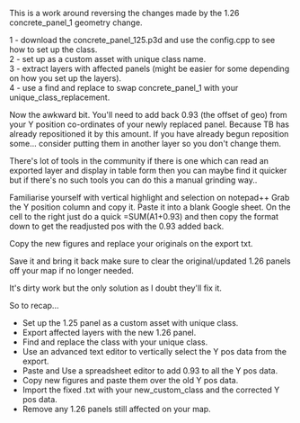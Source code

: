 This is a work around reversing the changes made by the 1.26 concrete_panel_1 geometry change.

1 - download the concrete_panel_125.p3d and use the config.cpp to see how to set up the class. </br>
2 - set up as a custom asset with unique class name. </br>
3 - extract layers with affected panels (might be easier for some depending on how you set up the layers). </br>
4 - use a find and replace to swap concrete_panel_1 with your unique_class_replacement. </br>

Now the awkward bit. You'll need to add back 0.93 (the offset of geo) from your Y position co-ordinates of your newly replaced panel. Because TB has already repositioned it by this amount. If you have already begun reposition some... consider putting them in another layer so you don't change them.

There's lot of tools in the community if there is one which can read an exported layer and display in table form then you can maybe find it quicker but if there's no such tools you can do this a manual grinding way..

Familiarise yourself with vertical highlight and selection on notepad++
Grab the Y position column and copy it. Paste it into a blank Google sheet.
On the cell to the right just do a quick =SUM(A1+0.93) and then copy the format down to get the readjusted pos with the 0.93 added back.

Copy the new figures and replace your originals on the export txt.

Save it and bring it back make sure to clear the original/updated 1.26 panels off your map if no longer needed.

It's dirty work but the only solution as I doubt they'll fix it.

So to recap...

- Set up the 1.25 panel as a custom asset with unique class. </br>
- Export affected layers with the new 1.26 panel. </br>
- Find and replace the class with your unique class. </br>
- Use an advanced text editor to vertically select the Y pos data from the export. </br>
- Paste and Use a spreadsheet editor to add 0.93 to all the Y pos data. </br>
- Copy new figures and paste them over the old Y pos data. </br>
- Import the fixed .txt with your new_custom_class and the corrected Y pos data. </br>
- Remove any 1.26 panels still affected on your map.
